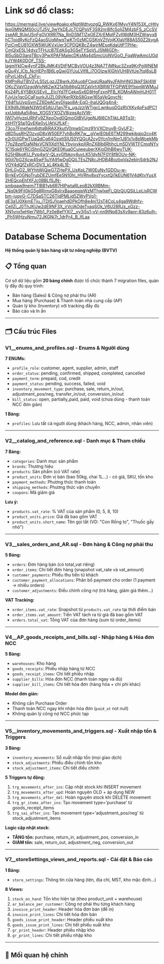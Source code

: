 # Link sơ đồ class:

https://mermaid.live/view#pako:eNqtWdtyozgQ_RWKx61MyvY4N153X_cHtlylkpGMNQMS0cUTJ5V_3wYkDEJc7CQPsVF3S92nr8IfcSoIjZM4zbFS_zCcSVzseAR_9UpUSnFgOVXRR7Na_RnDSMTIZeGEZXrEMqIFZvllWdM3HZWwyx8hCTpidRyKcFzQ4aoSUqMwqTwKTr0zMCGSKnVZtVojKXIaVf88AS50Z2kvgAPziCmEU81OXW5WUKVxUer3CPDQKBcZ4wjrMEsqKdaUtPTPHe-CmQIxE5L14dyzTFHJcB7EdASg3GSeTYSqVLJSM8GDh-8l5uSbD3arqTBcy3PwXPAFMalecDKsMq4dSmcUoNVGoO_FqaWwAmcUGdkJYW4K0DOF_TSS-IagmYkICw4ynF2BkJMK4VDtFMCBvVOU4z3NA7TjMNuc3Zxq9KrPgWNEMeQu4V_ICb_NcHEPn1B6LgQwjGYUuLVIf8_i7OOIzwXlGhVUH8VtUe7tqI6sLBnPvrLl4tyE_CkFv-KMPnRulTBVZyLS5zLgzJZ8wrkJ0AuobFCpqURaaNyJFAIhHNG3kkFSkl4WOKcZVaVOzgoWjvN62wX21a1lb86gQ3fZaVjrhXBRWTFGPWE9YbpnWWMuJKs24PL6Y5BtXiSEylI__EIcjYd7FCekqSx6D8HgFzxnPFB_KOMnAWmHJH01TFJyUx1qcGCaFsurkJUZL09VKerRXbS8Gsw165aVkQoycN-Y64f1uUvpSvmZZ6DeACeyDlgao8A-EqO-ihaUQGg4n4-EX9d9JWakN3W045AUJ1an7Fs_ugJzzjWTigcLwnkuoDGzRVXKy4pFsdPC1xxUqbbAa5j8gq_XOG5YXOZV8jzqsAcIVW-IWI7vHyzpURhFv9ZXeoOvd0QmoGtBVUgpNJ6l6ChTljkLA9Tq3I-zjtH1YSfaj1QvEKe0vLIAtVJfLkF-73co7Fmefwm6dtqBjRAXXkutV0mwbCmz91rVXCtruyB-GyUF2-d8D5usRHZ0zvqD8xW50EP7yhBoRK7w__gVwIE0bE6TM299wkjbqjo2cv4Ke2r0UlGPwTUaQdCg64OzqltSIU50YQGcA2cy0Ycn1mNm1J81x1v8pWoekMb77p28zefDaNjNxVCN1lXdYNLYbyjxvkpXRnZX8Ib6RtjhcLm5DVWTFCmqNYy1C1Sqk6YRCjShnGZQVQKE0Kua0CuiweuberXKjoDlhB6wyTUK-625HBkpKU_Pvp4wV-QLxyGfbkoy4uvLK51dvN7F0Y8f8OUv-NK-90iiI7bG2Xcw45wF5uYA91wDgDQiLTEsZN8cJHDB4BozbqVa2eblnSdrb2NJVOY4dQfZxRCrDV3_kL4Kk4L1E-DHLGyD2_WYhhWjQieG7ZHePX_UsKpL7W0EuNv1GDOu-w-BrrkEvOGNoTrubDEZUmfEe5N10hl_HVRhv8xsYycxtQi1kEUN61V4dKtvYusX2HEQcpEhfXFJc0BBLfSJN-smbqaw9nem7TlBB1yb6R7HlPwtaRLeoB2kXRBMm-_Nq0k9Fil0kG5g8RimxG8xIrxBaaoeqjpWzMThwIxeFi_QIzQUQSiLLpLjsRCWbm-juqvG-C7DSaSTC26TIdPMLjd5ZWyPVp1-dE3a1J0XkmETju_iTDISJ1oaehdDPkOfh8e4ni12sT4CoLs4ga9Wdhfv-CeIlZj_J0ThJKUw2dE9NF3X_irVclAOdeTvaqSOk_V6U28RJx_xGzz-XN1vnx5eHler7Wb1_Pz0eBefYXl7__yy3j5s1-vV-nn9tNp83sXv9anr-83z6ulh-_Ph5WHzuNmu72JKGNj7r_1drPr4_B_lfLaa

# Database Schema Documentation

**Hệ thống quản lý bán hàng vật tư nông nghiệp (BVTV)**

## 📋 Tổng quan

Cơ sở dữ liệu gồm **20 bảng chính** được tổ chức thành 7 migration files, quản lý đầy đủ quy trình:

-   Bán hàng (Sales) & Công nợ phải thu (AR)
-   Mua hàng (Purchase) & Thanh toán nhà cung cấp (AP)
-   Quản lý kho (Inventory) với tracking đầy đủ
-   Báo cáo và In ấn

---

## 🗂️ Cấu trúc Files

### **V1\_\_enums_and_profiles.sql** - Enums & Người dùng

**7 ENUMs:**

-   `profile_role`: customer, agent, supplier, admin, staff
-   `order_status`: pending, confirmed, shipped, completed, cancelled
-   `payment_term`: prepaid, cod, credit
-   `payment_status`: pending, success, failed, void
-   `inventory_movement_type`: purchase, sale, return_in/out, adjustment_pos/neg, transfer_in/out, conversion_in/out
-   `bill_status`: open, partially_paid, paid, void (chưa dùng - thanh toán NCC đơn giản)

**1 Bảng:**

-   `profiles`: Lưu tất cả người dùng (khách hàng, NCC, admin, nhân viên)

---

### **V2\_\_catalog_and_reference.sql** - Danh mục & Tham chiếu

**7 Bảng:**

-   `categories`: Danh mục sản phẩm
-   `brands`: Thương hiệu
-   `products`: Sản phẩm (có VAT rate)
-   `product_units`: Đơn vị bán (bao 50kg, chai 1L...) - có giá, SKU, tồn kho
-   `payment_methods`: Phương thức thanh toán
-   `shipping_methods`: Phương thức vận chuyển
-   `coupons`: Mã giảm giá

**Lưu ý:**

-   `products.vat_rate`: % VAT của sản phẩm (0, 5, 8, 10)
-   `product_units.price`: Giá đã bao gồm VAT
-   `product_units.short_name`: Tên gọi tắt (VD: "Con Rồng to", "Thuốc gầy nhỏ")

---

### **V3\_\_sales_orders_and_AR.sql** - Đơn hàng & Công nợ phải thu

**5 Bảng:**

-   `orders`: Đơn hàng bán (có total_vat riêng)
-   `order_items`: Chi tiết đơn hàng (snapshot vat_rate và vat_amount)
-   `customer_payments`: Phiếu thu tiền từ khách
-   `customer_payment_allocations`: Phân bổ payment cho order (1 payment → nhiều orders)
-   `customer_adjustments`: Điều chỉnh công nợ (trả hàng, giảm giá thêm...)

**VAT Tracking:**

-   `order_items.vat_rate`: Snapshot từ `products.vat_rate` tại thời điểm bán
-   `order_items.vat_amount`: Tiền VAT tách ra từ giá đã bao gồm VAT
-   `orders.total_vat`: Tổng VAT của đơn hàng (sum từ order_items)

---

### **V4\_\_AP_goods_receipts_and_bills.sql** - Nhập hàng & Hóa đơn NCC

**5 Bảng:**

-   `warehouses`: Kho hàng
-   `goods_receipts`: Phiếu nhập hàng từ NCC
-   `goods_receipt_items`: Chi tiết phiếu nhập
-   `supplier_bills`: Hóa đơn NCC (thanh toán ngay và đủ)
-   `supplier_bill_items`: Chi tiết hóa đơn (hàng hóa + chi phí khác)

**Model đơn giản:**

-   Không cần Purchase Order
-   Thanh toán NCC ngay khi nhận hóa đơn (`paid_at` not null)
-   Không quản lý công nợ NCC phức tạp

---

### **V5\_\_inventory_movements_and_triggers.sql** - Xuất nhập tồn & Triggers

**3 Bảng:**

-   `inventory_movements`: Sổ xuất nhập tồn (mọi giao dịch)
-   `stock_adjustments`: Phiếu điều chỉnh tồn kho
-   `stock_adjustment_items`: Chi tiết điều chỉnh

**5 Triggers tự động:**

1. `trg_movements_after_ins`: Cập nhật stock khi INSERT movement
2. `trg_movements_after_upd`: Hoàn nguyên OLD + áp dụng NEW
3. `trg_movements_after_del`: Hoàn nguyên stock khi DELETE movement
4. `trg_gr_items_after_ins`: Tạo movement type='purchase' từ goods_receipt_items
5. `trg_sai_after_ins`: Tạo movement type='adjustment_pos/neg' từ stock_adjustment_items

**Logic cập nhật stock:**

-   **TĂNG tồn:** purchase, return_in, adjustment_pos, conversion_in
-   **GIẢM tồn:** sale, return_out, adjustment_neg, conversion_out

---

### **V7\_\_storeSettings_views_and_reports.sql** - Cài đặt & Báo cáo

**1 Bảng:**

-   `store_settings`: Thông tin cửa hàng (tên, địa chỉ, MST, kho mặc định...)

**8 Views:**

1. `stock_on_hand`: Tồn kho hiện tại (theo product_unit + warehouse)
2. `ar_balance_per_customer`: Công nợ phải thu từng khách hàng
3. `invoice_print_header`: Header hóa đơn bán (để in)
4. `invoice_print_lines`: Chi tiết hóa đơn bán
5. `goods_issue_print_header`: Header phiếu xuất kho
6. `goods_issue_print_lines`: Chi tiết phiếu xuất kho
7. `gr_print_header`: Header phiếu nhập kho
8. `gr_print_lines`: Chi tiết phiếu nhập kho

---

## 🔗 Mối quan hệ chính
